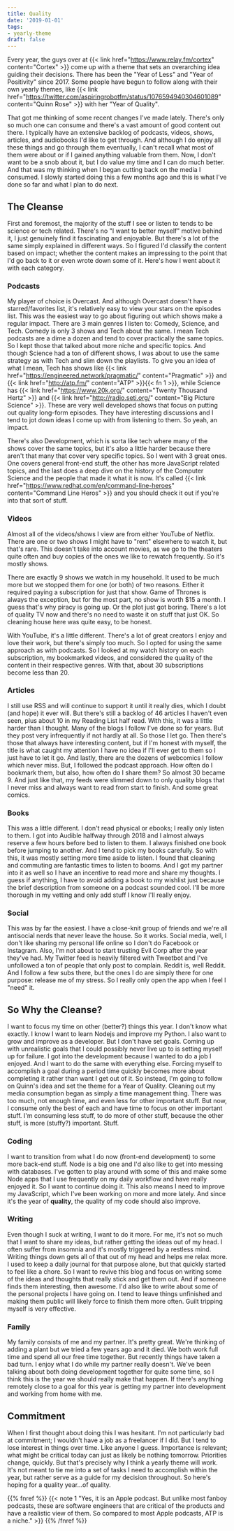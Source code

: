 ```yaml
---
title: Quality
date: '2019-01-01'
tags:
- yearly-theme
draft: false
---
```


Every year, the guys over at {{< link href="https://www.relay.fm/cortex" content="Cortex" >}} come up with a theme that sets an overarching idea guiding their decisions. There has been the "Year of Less" and "Year of Positivity" since 2017. Some people have begun to follow along with their own yearly themes, like {{< link href="https://twitter.com/aspiringrobotfm/status/1076594940304601089" content="Quinn Rose" >}} with her "Year of Quality".

That got me thinking of some recent changes I've made lately. There's only so much one can consume and there's a vast amount of good content out there. I typically have an extensive backlog of podcasts, videos, shows, articles, and audiobooks I'd like to get through. And although I do enjoy all these things and go through them eventually, I can't recall what most of them were about or if I gained anything valuable from them. Now, I don't want to be a snob about it, but I do value my time and I can do much better. And that was my thinking when I began cutting back on the media I consumed. I slowly started doing this a few months ago and this is what I've done so far and what I plan to do next.

## The Cleanse
First and foremost, the majority of the stuff I see or listen to tends to be science or tech related. There's no "I want to better myself" motive behind it, I just genuinely find it fascinating and enjoyable. But there's a lot of the same simply explained in different ways. So I figured I'd classify the content based on impact; whether the content makes an impressing to the point that I'd go back to it or even wrote down some of it. Here's how I went about it with each category.

### Podcasts
My player of choice is Overcast. And although Overcast doesn't have a starred/favorites list, it's relatively easy to view your stars on the episodes list. This was the easiest way to go about figuring out which shows make a regular impact. There are 3 main genres I listen to: Comedy, Science, and Tech. Comedy is only 3 shows and Tech about the same. I mean Tech podcasts are a dime a dozen and tend to cover practically the same topics. So I kept those that talked about more niche and specific topics. And though Science had a ton of different shows, I was about to use the same strategy as with Tech and slim down the playlists. To give you an idea of what I mean, Tech has shows like {{< link href="https://engineered.network/pragmatic/" content="Pragmatic" >}} and {{< link href="http://atp.fm/" content="ATP" >}}{{< fn 1 >}}, while Science has {{< link href="https://www.20k.org/" content="Twenty Thousand Hertz" >}} and {{< link href="http://radio.seti.org/" content="Big Picture Science" >}}. These are very well developed shows that focus on putting out quality long-form episodes. They have interesting discussions and I tend to jot down ideas I come up with from listening to them. So yeah, an impact.

There's also Development, which is sorta like tech where many of the shows cover the same topics, but it's also a little harder because there aren't that many that cover very specific topics. So I went with 3 great ones. One covers general front-end stuff, the other has more JavaScript related topics, and the last does a deep dive on the history of the Computer Science and the people that made it what it is now. It's called {{< link href="https://www.redhat.com/en/command-line-heroes" content="Command Line Heros" >}} and you should check it out if you're into that sort of stuff.

### Videos
Almost all of the videos/shows I view are from either YouTube of Netflix. There are one or two shows I might have to "rent" elsewhere to watch it, but that's rare. This doesn't take into account movies, as we go to the theaters quite often and buy copies of the ones we like to rewatch frequently. So it's mostly shows.

There are exactly 9 shows we watch in my household. It used to be much more but we stopped them for one (or both) of two reasons. Either it required paying a subscription for just that show. Game of Thrones is always the exception, but for the most part, no show is worth $15 a month. I guess that's why piracy is going up. Or the plot just got boring. There's a lot of quality TV now and there's no need to waste it on stuff that just OK. So cleaning house here was quite easy, to be honest.

With YouTube, it's a little different. There's a lot of great creators I enjoy and love their work, but there's simply too much. So I opted for using the same approach as with podcasts. So I looked at my watch history on each subscription, my bookmarked videos, and considered the quality of the content in their respective genres. With that, about 30 subscriptions become less than 20.

### Articles
I still use RSS and will continue to support it until it really dies, which I doubt (and hope) it ever will. But there's still a backlog of 46 articles I haven't even seen, plus about 10 in my Reading List half read. With this, it was a little harder than I thought. Many of the blogs I follow I've done so for years. But they post very infrequently if not hardly at all. So those I let go. Then there's those that always have interesting content, but if I'm honest with myself, the title is what caught my attention I have no idea if I'll ever get to them so I just have to let it go. And lastly, there are the dozens of webcomics I follow which never miss. But, I followed the podcast approach. How often do I bookmark them, but also, how often do I share them? So almost 30 became 9. And just like that, my feeds were slimmed down to only quality blogs that I never miss and always want to read from start to finish. And some great comics.

### Books
This was a little different. I don't read physical or ebooks; I really only listen to them. I got into Audible halfway through 2018 and I almost always reserve a few hours before bed to listen to them. I always finished one book before jumping to another. And I tend to pick my books carefully. So with this, it was mostly setting more time aside to listen. I found that cleaning and commuting are fantastic times to listen to booms. And I got my partner into it as well so I have an incentive to read more and share my thoughts. I guess if anything, I have to avoid adding a book to my wishlist just because the brief description from someone on a podcast sounded cool. I'll be more thorough in my vetting and only add stuff I know I'll really enjoy.

### Social
This was by far the easiest. I have a close-knit group of friends and we're all antisocial nerds that never leave the house. So it works. Social media, well, I don't like sharing my personal life online so I don't do Facebook or Instagram. Also, I'm not about to start trusting Evil Corp after the year they've had. My Twitter feed is heavily filtered with Tweetbot and I've unfollowed a ton of people that only post to complain. Reddit is, well Reddit. And I follow a few subs there, but the ones I do are simply there for one purpose: release me of my stress. So I really only open the app when I feel I "need" it.

## So Why the Cleanse?
I want to focus my time on other (better?) things this year. I don't know what exactly. I know I want to learn Nodejs and improve my Python. I also want to grow and improve as a developer. But I don't have set goals. Coming up with unrealistic goals that I could possibly never live up to is setting myself up for failure. I got into the development because I wanted to do a job I enjoyed. And I want to do the same with everything else. Forcing myself to accomplish a goal during a period time quickly becomes more about completing it rather than want I get out of it. So instead, I'm going to follow on Quinn's idea and set the theme for a Year of Quality. Cleaning out my media consumption began as simply a time management thing. There was too much, not enough time, and even less for other important stuff. But now, I consume only the best of each and have time to focus on other important stuff. I'm consuming less stuff, to do more of other stuff, because the other stuff, is more (stuffy?) important. Stuff.

### Coding
I want to transition from what I do now (front-end development) to some more back-end stuff. Node is a big one and I'd also like to get into messing with databases. I've gotten to play around with some of this and make some Node apps that I use frequently on my daily workflow and have really enjoyed it. So I want to continue doing it. This also means I need to improve my JavaScript, which I've been working on more and more lately. And since it's the year of **quality**, the quality of my code should also improve.

### Writing
Even though I suck at writing, I want to do it more. For me, it's not so much that I want to share my ideas, but rather getting the ideas out of my head. I often suffer from insomnia and it's mostly triggered by a restless mind. Writing things down gets all of that out of my head and helps me relax more. I used to keep a daily journal for that purpose alone, but that quickly started to feel like a chore. So I want to revive this blog and focus on writing some of the ideas and thoughts that really stick and get them out. And if someone finds them interesting, then awesome. I'd also like to write about some of the personal projects I have going on. I tend to leave things unfinished and making them public will likely force to finish them more often. Guilt tripping myself is very effective.

### Family
My family consists of me and my partner. It's pretty great. We're thinking of adding a plant but we tried a few years ago and it died. We both work full time and spend all our free time together. But recently things have taken a bad turn. I enjoy what I do while my partner really doesn't. We've been talking about both doing development together for quite some time, so I think this is the year we should really make that happen. If there's anything remotely close to a goal for this year is getting my partner into development and working from home with me.

## Commitment
When I first thought about doing this I was hesitant. I'm not particularly bad at commitment; I wouldn't have a job as a freelancer if I did. But I tend to lose interest in things over time. Like anyone I guess. Importance is relevant; what might be critical today can just as likely be nothing tomorrow. Priorities change, quickly. But that's precisely why I think a yearly theme will work. It's not meant to tie me into a set of tasks I need to accomplish within the year, but rather serve as a guide for my decision throughout. So here's hoping for a quality year...of quality.

{{% fnref %}}
{{< note 1 "Yes, it is an Apple podcast. But unlike most fanboy podcasts, these are software engineers that are critical of the products and have a realistic view of them. So compared to most Apple podcasts, ATP is a niche." >}}
{{% /fnref %}}